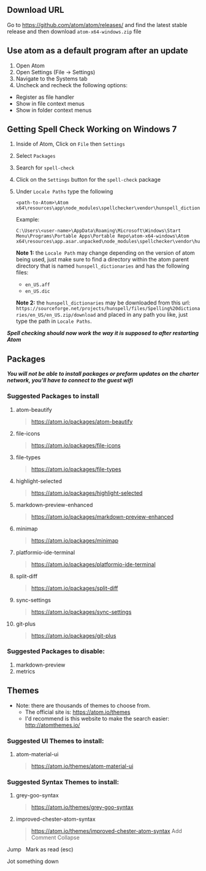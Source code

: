 ## Download URL
Go to https://github.com/atom/atom/releases/ and find the latest stable release and then download `atom-x64-windows.zip` file

## Use atom as a default program after an update
1. Open Atom
2. Open Settings (File -> Settings)
3. Navigate to the Systems tab
4. Uncheck and recheck the following options:
  * Register as file handler
  * Show in file context menus
  * Show in folder context menus


## Getting Spell Check Working on Windows 7
1. Inside of Atom, Click on `File` then `Settings`

2. Select `Packages`

3. Search for `spell-check`

4. Click on the `Settings` button for the `spell-check` package

5. Under `Locale Paths` type the following
    ```
    <path-to-Atom>\Atom x64\resources\app\node_modules\spellchecker\vendor\hunspell_dictionaries
    ```

    Example:
    ```
    C:\Users\<user-name>\AppData\Roaming\Microsoft\Windows\Start Menu\Programs\Portable Apps\Portable Repo\atom-x64-windows\Atom x64\resources\app.asar.unpacked\node_modules\spellchecker\vendor\hunspell_dictionaries
    ```

    **Note 1:** the `Locale Path` may change depending on the version of atom being used, just make sure to find a directory within the atom parent directory that is named `hunspell_dictionaries` and has the following files:
      * `en_US.aff`
      * `en_US.dic`

    **Note 2:** the `hunspell_dictionaries` may be downloaded from this url: `https://sourceforge.net/projects/hunspell/files/Spelling%20dictionaries/en_US/en_US.zip/download` and placed in any path you like, just type the path in `Locale Paths`.

***Spell checking should now work the way it is supposed to after restarting Atom***

## Packages

***You will not be able to install packages or preform updates on the charter network, you'll have to connect to the guest wifi***

### Suggested Packages to install
1. atom-beautify
    > https://atom.io/packages/atom-beautify

2. file-icons
    > https://atom.io/packages/file-icons

3. file-types
    > https://atom.io/packages/file-types

4. highlight-selected
    > https://atom.io/packages/highlight-selected

5. markdown-preview-enhanced
    > https://atom.io/packages/markdown-preview-enhanced

6. minimap
    > https://atom.io/packages/minimap

7. platformio-ide-terminal
    > https://atom.io/packages/platformio-ide-terminal

8. split-diff
    > https://atom.io/packages/split-diff

9. sync-settings
    > https://atom.io/packages/sync-settings

10. git-plus
    > https://atom.io/packages/git-plus

### Suggested Packages to disable:
1. markdown-preview
2. metrics

## Themes

* Note: there are thousands of themes to choose from.
  * The official site is: https://atom.io/themes
  * I'd recommend is this website to make the search easier: http://atomthemes.io/

### Suggested UI Themes to install:
1. atom-material-ui
    > https://atom.io/themes/atom-material-ui

### Suggested Syntax Themes to install:
1. grey-goo-syntax
    > https://atom.io/themes/grey-goo-syntax

2. improved-chester-atom-syntax
    > https://atom.io/themes/improved-chester-atom-syntax
Add Comment Collapse



Jump
 
Mark as read (esc)

Jot something down
